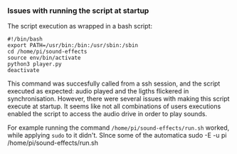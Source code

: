 ### Issues with running the script at startup
The script execution as wrapped in a bash script:
```
#!/bin/bash
export PATH=/usr/bin:/bin:/usr/sbin:/sbin
cd /home/pi/sound-effects
source env/bin/activate
python3 player.py
deactivate
```
This command was succesfully called from a ssh session, and the script executed as expected: audio played and the ligths flickered in synchronisation.
However, there were several issues with making this script execute at startup.
It seems like not all combinations of users executions enabled the script to access the audio drive in order to play sounds.

For example running the command `/home/pi/sound-effects/run.sh` worked, while applying `sudo` to it didn't.
SInce some of the automatica
sudo -E -u pi /home/pi/sound-effects/run.sh  
